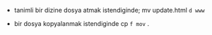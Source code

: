 * tanimli bir dizine dosya atmak istendiginde;
mv update.html `d www`

* bir dosya kopyalanmak istendiginde
cp `f mov` .
